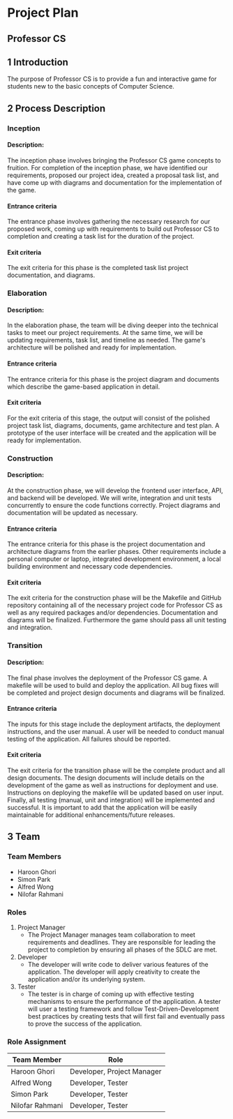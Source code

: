 # Project Plan

## Professor CS 

## 1 Introduction
The purpose of Professor CS is to provide a fun and interactive game for students new to the basic concepts of Computer Science.

## 2 Process Description

### Inception

#### Description:
The inception phase involves bringing the Professor CS game concepts to fruition. For completion of the inception phase, 
we have identified our requirements, proposed our project idea, created a proposal task list, and have come up with 
diagrams and documentation for the implementation of the game.

#### Entrance criteria
The entrance phase involves gathering the necessary research for our proposed work, coming up with requirements to build 
out Professor CS to completion and creating a task list for the duration of the project.

#### Exit criteria
The exit criteria for this phase is the completed task list  project documentation, and diagrams.

### Elaboration

#### Description:
In the elaboration phase, the team will be diving deeper into the technical tasks to meet our project requirements. At 
the same time, we will be updating requirements, task list, and timeline as needed. The game's architecture will be 
polished and ready for implementation.

#### Entrance criteria
The entrance criteria for this phase is the project diagram and documents which describe the game-based application in 
detail.

#### Exit criteria
For the exit criteria of this stage, the output will consist of the polished project task list, diagrams, documents, 
game architecture and test plan. A prototype of the user interface will be created and the application will be ready for 
implementation.


### Construction

#### Description:
At the construction phase, we will develop the frontend user interface, API, and backend will be developed. We will write, 
integration and unit tests concurrently to ensure the code functions correctly. Project diagrams and documentation will 
be updated as necessary.

#### Entrance criteria
The entrance criteria for this phase is the project documentation and architecture diagrams from the earlier phases. 
Other requirements include a personal computer or laptop, integrated development environment, a local building 
environment and necessary code dependencies.

#### Exit criteria
The exit criteria for the construction phase will be the Makefile and GitHub repository containing all of the necessary 
project code for Professor CS as well as any required packages and/or dependencies. Documentation and diagrams will be 
finalized. Furthermore the game should pass all unit testing and integration.


### Transition

#### Description:
The final phase involves the deployment of the Professor CS game. A makefile will be used to build and deploy the 
application. All bug fixes will be completed and project design documents and diagrams will be finalized.

#### Entrance criteria
The inputs for this stage include the deployment artifacts, the deployment instructions, and the user manual. 
A user will be needed to conduct manual testing of the application. All failures should be reported.

#### Exit criteria
The exit criteria for the transition phase will be the complete product and all design documents. The design documents 
will include details on the development of the game as well as instructions for deployment and use. Instructions on 
deploying the makefile will be updated based on user input. Finally, all testing (manual, unit and integration) will 
be implemented and successful. It is important to add that the application will be easily maintainable for additional 
enhancements/future releases.

## 3 Team

### Team Members
* Haroon Ghori
* Simon Park
* Alfred Wong
* Nilofar Rahmani

### Roles
1. Project Manager
    * The Project Manager manages team collaboration to meet requirements and deadlines. They are responsible for leading the project to completion by ensuring all phases of the SDLC are met. 
3. Developer
    * The developer will write code to deliver various features of the application. The developer will apply creativity to create the application and/or its underlying system.
4. Tester
    * The tester is in charge of coming up with effective testing mechanisms to ensure the performance of the application. A tester will user a testing framework and follow Test-Driven-Development best practices by creating tests that will first fail and eventually pass to prove the success of the application.

### Role Assignment
|  Team Member   |  Role                    | 
|----------------|--------------------------|
|Haroon Ghori    |Developer, Project Manager|
|Alfred Wong     |Developer, Tester         |
|Simon Park      |Developer, Tester         |
|Nilofar Rahmani |Developer, Tester         |
